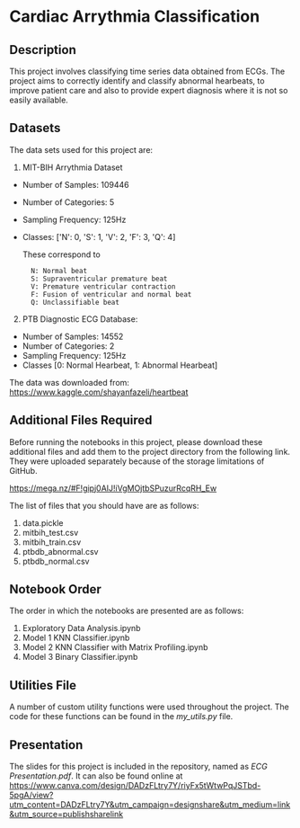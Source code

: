 # Cardiac Arrythmia Classification



## Description

This project involves classifying time series data obtained from ECGs. The project aims to correctly identify and classify abnormal hearbeats, to improve patient care and also to provide expert diagnosis where it is not so easily available. 

## Datasets

The data sets used for this project are:

1. MIT-BIH Arrythmia Dataset
* Number of Samples: 109446
* Number of Categories: 5
* Sampling Frequency: 125Hz
* Classes: ['N': 0, 'S': 1, 'V': 2, 'F': 3, 'Q': 4]

     These correspond to

        N: Normal beat
        S: Supraventricular premature beat
        V: Premature ventricular contraction
        F: Fusion of ventricular and normal beat
        Q: Unclassifiable beat

2. PTB Diagnostic ECG Database:
* Number of Samples: 14552
* Number of Categories: 2
* Sampling Frequency: 125Hz
* Classes [0: Normal Hearbeat, 1: Abnormal Hearbeat]

The data was downloaded from: https://www.kaggle.com/shayanfazeli/heartbeat

## Additional Files Required

Before running the notebooks in this project, please download these additional files and add them to the project directory from the following link. They were uploaded separately because of the storage limitations of GitHub.

https://mega.nz/#F!gipj0AIJ!iVgMOjtbSPuzurRcqRH_Ew


The list of files that you should have are as follows:
1. data.pickle
2. mitbih_test.csv
3. mitbih_train.csv
4. ptbdb_abnormal.csv
5. ptbdb_normal.csv

## Notebook Order

The order in which the notebooks are presented are as follows:

1. Exploratory Data Analysis.ipynb
2. Model 1 KNN Classifier.ipynb
3. Model 2 KNN Classifier with Matrix Profiling.ipynb
4. Model 3 Binary Classifier.ipynb

## Utilities File

A number of custom utility functions were used throughout the project. The code for these functions can be found in the *my_utils.py* file. 


## Presentation

The slides for this project is included in the repository, named as *ECG Presentation.pdf*. It can also be found online at 
https://www.canva.com/design/DADzFLtry7Y/riyFx5tWtwPqJSTbd-5pgA/view?utm_content=DADzFLtry7Y&utm_campaign=designshare&utm_medium=link&utm_source=publishsharelink
